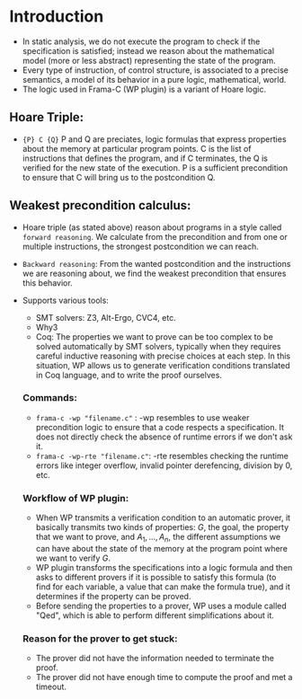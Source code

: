# Introduction
- In static analysis, we do not execute the program to check if the specification is satisfied; instead we reason about the mathematical model (more or less abstract) representing the state of the program.
- Every type of instruction, of control structure, is associated to a precise semantics, a model of its behavior in a pure logic, mathematical, world. 
- The logic used in Frama-C (WP plugin) is a variant of Hoare logic. 

## Hoare Triple:
- ```{P} C {Q}```
  P and Q are preciates, logic formulas that express properties about the memory at particular program points. C is the list of instructions that defines the program, and if C terminates, the Q is verified for the new state of the execution. P is a sufficient precondition to ensure that C will bring us to the postcondition Q. 

## Weakest precondition calculus:
- Hoare triple (as stated above) reason about programs in a style called ```forward reasoning```. We calculate from the precondition and from one or multiple instructions, the strongest postcondition we can reach. 
- ```Backward reasoning```: From the wanted postcondition and the instructions we are reasoning about, we find the weakest precondition that ensures this behavior.
- Supports various tools:
    - SMT solvers: Z3, Alt-Ergo, CVC4, etc.
    - Why3
    - Coq: The properties we want to prove can be too complex to be solved automatically by SMT solvers, typically when they requires careful inductive reasoning with precise choices at each step. In this situation, WP allows us to generate verification conditions translated in Coq language, and to write the proof ourselves. 

  ### Commands:
  - ```frama-c -wp "filename.c"``` : -wp resembles to use weaker precondition logic to ensure that a code respects a specification. It does not directly check the absence of runtime errors if we don't ask it. 
  - ```frama-c -wp-rte "filename.c"```: -rte resembles checking the runtime errors like integer overflow, invalid pointer derefencing, division by 0, etc. 

  ### Workflow of WP plugin:
  - When WP transmits a verification condition to an automatic prover, it basically transmits two kinds of properties: $G$, the goal, the property that we want to prove, and $A_1,..., A_n$, the different assumptions we can have about the state of the memory at the program point where we want to verify $G$.
  - WP plugin transforms the specifications into a logic formula and then asks to different provers if it is possible to satisfy this formula (to find for each variable, a value that can make the formula true), and it determines if the property can be proved.
  - Before sending the properties to a prover, WP uses a module called "Qed", which is able to perform different simplifications about it. 

  ### Reason for the prover to get stuck:
  - The prover did not have the information needed to terminate the proof.
  - The prover did not have enough time to compute the proof and met a timeout.  


